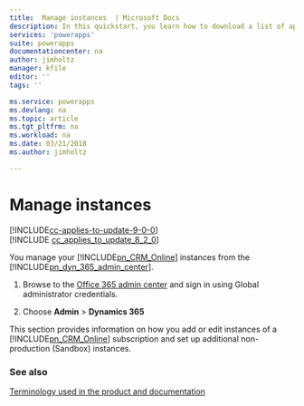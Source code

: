 ```yaml
---
title:  Manage instances  | Microsoft Docs
description: In this quickstart, you learn how to download a list of apps created in your environments
services: 'powerapps'
suite: powerapps
documentationcenter: na
author: jimholtz
manager: kfile
editor: ''
tags: ''

ms.service: powerapps
ms.devlang: na
ms.topic: article
ms.tgt_pltfrm: na
ms.workload: na
ms.date: 03/21/2018
ms.author: jimholtz

---
```

# Manage instances

[!INCLUDE[cc-applies-to-update-9-0-0](../includes/cc_applies_to_update_9_0_0.md)]<br/>[!INCLUDE [cc_applies_to_update_8_2_0](../includes/cc_applies_to_update_8_2_0.md)]

You manage your [!INCLUDE[pn_CRM_Online](../includes/pn-crm-online.md)] instances from the [!INCLUDE[pn_dyn_365_admin_center](../includes/pn-dyn-365-admin-center.md)].  
  
1.  Browse to the [Office 365 admin center](https://portal.office.com) and sign in using Global administrator credentials.  
  
2.  Choose **Admin** > **Dynamics 365**  
  
This section provides information on how you add or edit instances of a [!INCLUDE[pn_CRM_Online](../includes/pn-crm-online.md)] subscription and set up additional non-production (Sandbox) instances.  
  
### See also
[Terminology used in the product and documentation](online-terminology.md)
